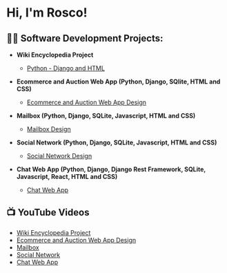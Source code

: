 <h1>Hi, I'm Rosco!</h1>

<h2>👨‍💻 Software Development Projects:</h2>

- <b>Wiki Encyclopedia Project</b>
  - [Python - Django and HTML](https://github.com/joshmadakor1/Algorithms-Practice)
- <b>Ecommerce and Auction Web App (Python, Django, SQlite, HTML and CSS)</b>
  - [Ecommerce and Auction Web App Design](https://github.com/joshmadakor1/4chan-Image-Analysis-Middleware-C964)
- <b>Mailbox (Python, Django, SQLite, Javascript, HTML and CSS)</b>
  - [Mailbox Design](https://github.com/joshmadakor1/Sentinel-Lab)

- <b>Social Network (Python, Django, SQLite, Javascript, HTML and CSS)</b>
  - [Social Network Design](https://github.com/joshmadakor1/EncrypterPOC)
 
- <b>Chat Web App (Python, Django, Django Rest Framework, SQLite, Javascript, React, HTML and CSS)</b>
  - [Chat Web App](https://github.com/joshmadakor1/Package-Delivery-Pathfinding-Algorithm)

<h2>📺 YouTube Videos</h2>

- [Wiki Encyclopedia Project](https://www.youtube.com/watch?v=a83ASGn_V_s)
- [Ecommerce and Auction Web App Design](https://www.youtube.com/watch?v=uHy3oM7NnoU)
- [Mailbox](https://www.youtube.com/watch?v=N-L9hklSlNk)
- [Social Network](https://www.youtube.com/watch?v=OfvdQeh79s0)
- [Chat Web App](https://www.youtube.com/watch?v=E2MwRWxDBkA)

